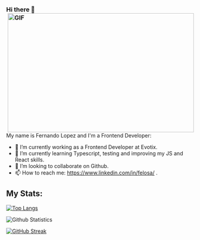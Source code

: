 ### Hi there 👋 <img align="right" alt="GIF" src="https://github.com/abhisheknaiidu/abhisheknaiidu/blob/master/code.gif?raw=true" width="500" height="320" />

<br/>

My name is Fernando Lopez and I'm a Frontend Developer:

- 🔭 I’m currently working as a Frontend Developer at Evotix.
- 🌱 I’m currently learning Typescript, testing and improving my JS and React skills.
- 👯 I’m looking to collaborate on Github.
- 📫 How to reach me: https://www.linkedin.com/in/felosa/ .


## My Stats:

[![Top Langs](https://github-readme-stats.vercel.app/api/top-langs/?username=felosa&layout=compact&langs_count=14)](https://github.com/anuraghazra/github-readme-stats)

![Github Statistics](https://github-readme-stats.vercel.app/api/?username=felosa&count_private=true&show_icons=true)

[![GitHub Streak](https://github-readme-streak-stats.herokuapp.com/?user=felosa)](https://git.io/streak-stats)

